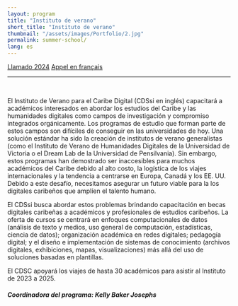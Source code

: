 ```yaml
---
layout: program
title: "Instituto de verano"
short_title: "Instituto de verano"
thumbnail: "/assets/images/Portfolio/2.jpg"
permalink: summer-school/
lang: es
---
```


<div class="project-demo-btn">
        <a class="btn project-btn" href="{{site.baseurl}}/summer-school/cfp2024/">Llamado 2024</a> <a class="btn project-btn" href="https://docs.google.com/document/d/1Lp2Y6SpMaVijGTf2_JNzT20mdaUr4Ndl2zm8r3bYrHY/edit">Appel en français</a>
    </div>
<hr>
<br>

<div class="portfolio-details">
    <p>El Instituto de Verano para el Caribe Digital (CDSsi en inglés) capacitará a académicos interesados ​​en abordar los estudios del Caribe y las humanidades digitales como campos de investigación y compromiso integrados orgánicamente. Los programas de estudio que forman parte de estos campos son difíciles de conseguir en las universidades de hoy. Una solución estándar ha sido la creación de institutos de verano generalistas (como el Instituto de Verano de Humanidades Digitales de la Universidad de Victoria o el Dream Lab de la Universidad de Pensilvania). Sin embargo, estos programas han demostrado ser inaccesibles para muchos académicos del Caribe debido al alto costo, la logística de los viajes internacionales y la tendencia a centrarse en Europa, Canadá y los EE. UU. Debido a este desafío, necesitamos asegurar un futuro viable para la los digitales caribeños que amplíen el talento humano.</p>
    <p>El CDSsi busca abordar estos problemas brindando capacitación en becas digitales caribeñas a académicos y profesionales de estudios caribeños. La oferta de cursos se centrará en enfoques computacionales de datos (análisis de texto y medios, uso general de computación, estadísticas, ciencia de datos); organización académica en redes digitales; pedagogía digital; y el diseño e implementación de sistemas de conocimiento (archivos digitales, exhibiciones, mapas, visualizaciones) más allá del uso de soluciones basadas en plantillas.</p>
    <p>El CDSC apoyará los viajes de hasta 30 académicos para asistir al Instituto de 2023 a 2025.</p>
    <div><h5>Coordinadora del programa: Kelly Baker Josephs</h5></div>
</div>
